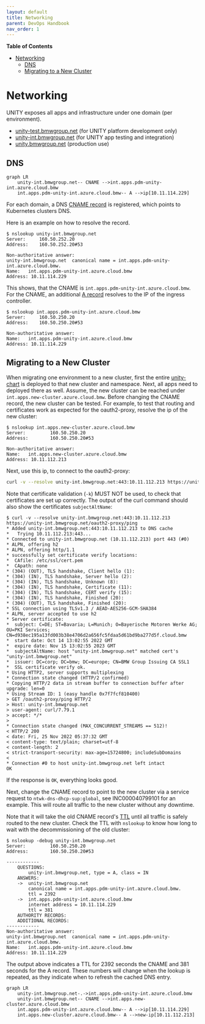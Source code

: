 ```yaml
---
layout: default
title: Networking
parent: DevOps Handbook
nav_order: 1
---
```


**Table of Contents**

<!-- START doctoc generated TOC please keep comment here to allow auto update -->
<!-- DON'T EDIT THIS SECTION, INSTEAD RE-RUN doctoc TO UPDATE -->

- [Networking](#networking)
  - [DNS](#dns)
  - [Migrating to a New Cluster](#migrating-to-a-new-cluster)

<!-- END doctoc generated TOC please keep comment here to allow auto update -->

# Networking

UNITY exposes all apps and infrastructure under one domain (per environment).

* [unity-test.bmwgroup.net](https://unity.bmwgroup) (for UNITY platform development only)
* [unity-int.bmwgroup.net](https://unity.bmwgroup) (for UNITY app testing and integration)
* [unity.bmwgroup.net](https://unity.bmwgroup) (production use)

## DNS

```mermaid
graph LR
    unity-int.bmwgroup.net-- CNAME -->int.apps.pdm-unity-int.azure.cloud.bmw
    int.apps.pdm-unity-int.azure.cloud.bmw-- A -->ip[10.11.114.229]
```

For each domain, a DNS [CNAME record](https://www.cloudflare.com/learning/dns/dns-records/dns-cname-record/) is
registered, which points to Kubernetes clusters DNS.

Here is an example on how to resolve the record.

```console
$ nslookup unity-int.bmwgroup.net
Server:		160.50.252.20
Address:	160.50.252.20#53

Non-authoritative answer:
unity-int.bmwgroup.net	canonical name = int.apps.pdm-unity-int.azure.cloud.bmw.
Name:	int.apps.pdm-unity-int.azure.cloud.bmw
Address: 10.11.114.229
```

This shows, that the CNAME is `int.apps.pdm-unity-int.azure.cloud.bmw`.
For the CNAME, an additional [A record](https://www.cloudflare.com/learning/dns/dns-records/dns-a-record/) resolves to
the IP of the ingress controller.

```console
$ nslookup int.apps.pdm-unity-int.azure.cloud.bmw
Server:		160.50.250.20
Address:	160.50.250.20#53

Non-authoritative answer:
Name:	int.apps.pdm-unity-int.azure.cloud.bmw
Address: 10.11.114.229
```

## Migrating to a New Cluster

When migrating one environment to a new cluster, first the
entire [unity-chart](https://atc-github.azure.cloud.bmw/UNITY/unity-chart) is deployed to that new cluster and
namespace. Next, all apps need to deployed there as well.
Assume, the new cluster can be reached under `int.apps.new-cluster.azure.cloud.bmw`.
Before changing the CNAME record, the new cluster can be tested. For example, to test that routing and certificates
work as expected for the oauth2-proxy, resolve the ip of the new cluster:

```console
$ nslookup int.apps.new-cluster.azure.cloud.bmw
Server:         160.50.250.20
Address:        160.50.250.20#53

Non-authoritative answer:
Name:   int.apps.new-cluster.azure.cloud.bmw
Address: 10.11.112.213
```

Next, use this ip, to connect to the oauth2-proxy:

```bash
curl -v --resolve unity-int.bmwgroup.net:443:10.11.112.213 https://unity-int.bmwgroup.net/oauth2-proxy/ping
```

Note that certificate validation (`-k`) MUST NOT be used, to check that certificates are set up correctly.
The output of the curl command should also show the certificates `subjectAltName`:

```console
$ curl -v --resolve unity-int.bmwgroup.net:443:10.11.112.213 https://unity-int.bmwgroup.net/oauth2-proxy/ping
* Added unity-int.bmwgroup.net:443:10.11.112.213 to DNS cache
*   Trying 10.11.112.213:443...
* Connected to unity-int.bmwgroup.net (10.11.112.213) port 443 (#0)
* ALPN, offering h2
* ALPN, offering http/1.1
* successfully set certificate verify locations:
*  CAfile: /etc/ssl/cert.pem
*  CApath: none
* (304) (OUT), TLS handshake, Client hello (1):
* (304) (IN), TLS handshake, Server hello (2):
* (304) (IN), TLS handshake, Unknown (8):
* (304) (IN), TLS handshake, Certificate (11):
* (304) (IN), TLS handshake, CERT verify (15):
* (304) (IN), TLS handshake, Finished (20):
* (304) (OUT), TLS handshake, Finished (20):
* SSL connection using TLSv1.3 / AEAD-AES256-GCM-SHA384
* ALPN, server accepted to use h2
* Server certificate:
*  subject: C=DE; ST=Bavaria; L=Munich; O=Bayerische Motoren Werke AG; OU=PKI Services; CN=d938ec195a13fd003b38e4706d2a656fc5fdaa5d61bd9ba277d5f.cloud.bmw
*  start date: Oct 14 13:02:55 2022 GMT
*  expire date: Nov 15 13:02:55 2023 GMT
*  subjectAltName: host "unity-int.bmwgroup.net" matched cert's "unity-int.bmwgroup.net"
*  issuer: DC=corp; DC=bmw; DC=europe; CN=BMW Group Issuing CA SSL1
*  SSL certificate verify ok.
* Using HTTP2, server supports multiplexing
* Connection state changed (HTTP/2 confirmed)
* Copying HTTP/2 data in stream buffer to connection buffer after upgrade: len=0
* Using Stream ID: 1 (easy handle 0x7f7fcf810400)
> GET /oauth2-proxy/ping HTTP/2
> Host: unity-int.bmwgroup.net
> user-agent: curl/7.79.1
> accept: */*
>
* Connection state changed (MAX_CONCURRENT_STREAMS == 512)!
< HTTP/2 200
< date: Fri, 25 Nov 2022 05:37:32 GMT
< content-type: text/plain; charset=utf-8
< content-length: 2
< strict-transport-security: max-age=15724800; includeSubDomains
<
* Connection #0 to host unity-int.bmwgroup.net left intact
OK
```

If the response is `OK`, everything looks good.

Next, change the CNAME record to point to the new cluster via a service request to `ntwk-dns-dhcp-sup:global`, see
INC000040799101 for an example.
This will route all traffic to the new cluster without any downtime.

Note that it will take the old CNAME record's [TTL](https://www.cloudflare.com/learning/cdn/glossary/time-to-live-ttl/)
until all traffic is safely routed to the new cluster.
Check the TTL with `nslookup` to know how long to wait with the decommissioning of the old cluster:

```console
$ nslookup -debug unity-int.bmwgroup.net
Server:         160.50.250.20
Address:        160.50.250.20#53

------------
    QUESTIONS:
        unity-int.bmwgroup.net, type = A, class = IN
    ANSWERS:
    ->  unity-int.bmwgroup.net
        canonical name = int.apps.pdm-unity-int.azure.cloud.bmw.
        ttl = 2392
    ->  int.apps.pdm-unity-int.azure.cloud.bmw
        internet address = 10.11.114.229
        ttl = 381
    AUTHORITY RECORDS:
    ADDITIONAL RECORDS:
------------
Non-authoritative answer:
unity-int.bmwgroup.net  canonical name = int.apps.pdm-unity-int.azure.cloud.bmw.
Name:   int.apps.pdm-unity-int.azure.cloud.bmw
Address: 10.11.114.229
```

The output above indicates a TTL for 2392 seconds the CNAME and 381 seconds for the A record.
These numbers will change when the lookup is repeated, as they indicate when to refresh the cached DNS entry.

```mermaid
graph LR
    unity-int.bmwgroup.net-.->int.apps.pdm-unity-int.azure.cloud.bmw
    unity-int.bmwgroup.net-- CNAME -->int.apps.new-cluster.azure.cloud.bmw
    int.apps.pdm-unity-int.azure.cloud.bmw-- A -->ip[10.11.114.229]
    int.apps.new-cluster.azure.cloud.bmw-- A -->new-ip[10.11.112.213]
```
